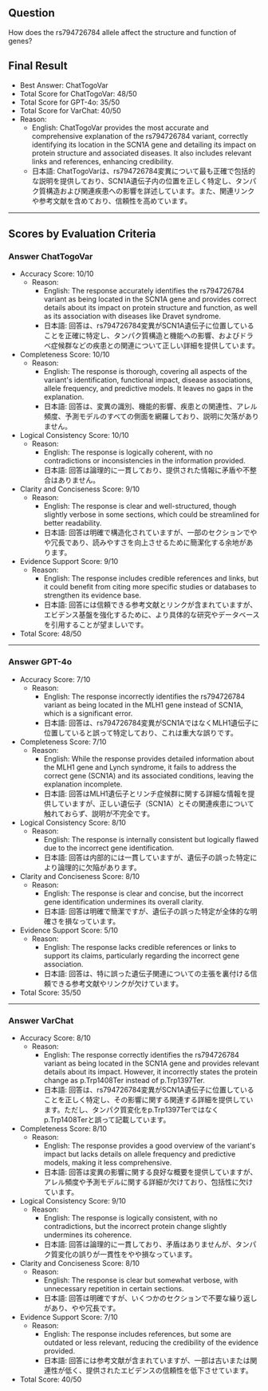 ## Question

How does the rs794726784 allele affect the structure and function of genes?

## Final Result

- Best Answer: ChatTogoVar
- Total Score for ChatTogoVar: 48/50
- Total Score for GPT-4o: 35/50
- Total Score for VarChat: 40/50
- Reason:
  - English: ChatTogoVar provides the most accurate and comprehensive explanation of the rs794726784 variant, correctly identifying its location in the SCN1A gene and detailing its impact on protein structure and associated diseases. It also includes relevant links and references, enhancing credibility.
  - 日本語: ChatTogoVarは、rs794726784変異について最も正確で包括的な説明を提供しており、SCN1A遺伝子内の位置を正しく特定し、タンパク質構造および関連疾患への影響を詳述しています。また、関連リンクや参考文献を含めており、信頼性を高めています。

---

## Scores by Evaluation Criteria

### Answer ChatTogoVar
- Accuracy Score: 10/10
  - Reason: 
    - English: The response accurately identifies the rs794726784 variant as being located in the SCN1A gene and provides correct details about its impact on protein structure and function, as well as its association with diseases like Dravet syndrome.
    - 日本語: 回答は、rs794726784変異がSCN1A遺伝子に位置していることを正確に特定し、タンパク質構造と機能への影響、およびドラベ症候群などの疾患との関連について正しい詳細を提供しています。
- Completeness Score: 10/10
  - Reason: 
    - English: The response is thorough, covering all aspects of the variant's identification, functional impact, disease associations, allele frequency, and predictive models. It leaves no gaps in the explanation.
    - 日本語: 回答は、変異の識別、機能的影響、疾患との関連性、アレル頻度、予測モデルのすべての側面を網羅しており、説明に欠落がありません。
- Logical Consistency Score: 10/10
  - Reason: 
    - English: The response is logically coherent, with no contradictions or inconsistencies in the information provided.
    - 日本語: 回答は論理的に一貫しており、提供された情報に矛盾や不整合はありません。
- Clarity and Conciseness Score: 9/10
  - Reason: 
    - English: The response is clear and well-structured, though slightly verbose in some sections, which could be streamlined for better readability.
    - 日本語: 回答は明確で構造化されていますが、一部のセクションでやや冗長であり、読みやすさを向上させるために簡潔化する余地があります。
- Evidence Support Score: 9/10
  - Reason: 
    - English: The response includes credible references and links, but it could benefit from citing more specific studies or databases to strengthen its evidence base.
    - 日本語: 回答には信頼できる参考文献とリンクが含まれていますが、エビデンス基盤を強化するために、より具体的な研究やデータベースを引用することが望ましいです。
- Total Score: 48/50

---

### Answer GPT-4o
- Accuracy Score: 7/10
  - Reason: 
    - English: The response incorrectly identifies the rs794726784 variant as being located in the MLH1 gene instead of SCN1A, which is a significant error.
    - 日本語: 回答は、rs794726784変異がSCN1AではなくMLH1遺伝子に位置していると誤って特定しており、これは重大な誤りです。
- Completeness Score: 7/10
  - Reason: 
    - English: While the response provides detailed information about the MLH1 gene and Lynch syndrome, it fails to address the correct gene (SCN1A) and its associated conditions, leaving the explanation incomplete.
    - 日本語: 回答はMLH1遺伝子とリンチ症候群に関する詳細な情報を提供していますが、正しい遺伝子（SCN1A）とその関連疾患について触れておらず、説明が不完全です。
- Logical Consistency Score: 8/10
  - Reason: 
    - English: The response is internally consistent but logically flawed due to the incorrect gene identification.
    - 日本語: 回答は内部的には一貫していますが、遺伝子の誤った特定により論理的に欠陥があります。
- Clarity and Conciseness Score: 8/10
  - Reason: 
    - English: The response is clear and concise, but the incorrect gene identification undermines its overall clarity.
    - 日本語: 回答は明確で簡潔ですが、遺伝子の誤った特定が全体的な明確さを損なっています。
- Evidence Support Score: 5/10
  - Reason: 
    - English: The response lacks credible references or links to support its claims, particularly regarding the incorrect gene association.
    - 日本語: 回答は、特に誤った遺伝子関連についての主張を裏付ける信頼できる参考文献やリンクが欠けています。
- Total Score: 35/50

---

### Answer VarChat
- Accuracy Score: 8/10
  - Reason: 
    - English: The response correctly identifies the rs794726784 variant as being located in the SCN1A gene and provides relevant details about its impact. However, it incorrectly states the protein change as p.Trp1408Ter instead of p.Trp1397Ter.
    - 日本語: 回答は、rs794726784変異がSCN1A遺伝子に位置していることを正しく特定し、その影響に関する関連する詳細を提供しています。ただし、タンパク質変化をp.Trp1397Terではなくp.Trp1408Terと誤って記載しています。
- Completeness Score: 8/10
  - Reason: 
    - English: The response provides a good overview of the variant's impact but lacks details on allele frequency and predictive models, making it less comprehensive.
    - 日本語: 回答は変異の影響に関する良好な概要を提供していますが、アレル頻度や予測モデルに関する詳細が欠けており、包括性に欠けています。
- Logical Consistency Score: 9/10
  - Reason: 
    - English: The response is logically consistent, with no contradictions, but the incorrect protein change slightly undermines its coherence.
    - 日本語: 回答は論理的に一貫しており、矛盾はありませんが、タンパク質変化の誤りが一貫性をやや損なっています。
- Clarity and Conciseness Score: 8/10
  - Reason: 
    - English: The response is clear but somewhat verbose, with unnecessary repetition in certain sections.
    - 日本語: 回答は明確ですが、いくつかのセクションで不要な繰り返しがあり、やや冗長です。
- Evidence Support Score: 7/10
  - Reason: 
    - English: The response includes references, but some are outdated or less relevant, reducing the credibility of the evidence provided.
    - 日本語: 回答には参考文献が含まれていますが、一部は古いまたは関連性が低く、提供されたエビデンスの信頼性を低下させています。
- Total Score: 40/50